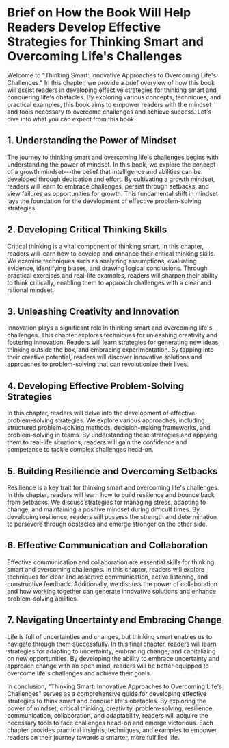 Brief on How the Book Will Help Readers Develop Effective Strategies for Thinking Smart and Overcoming Life's Challenges
===================================================================================================================================

Welcome to "Thinking Smart: Innovative Approaches to Overcoming Life's Challenges." In this chapter, we provide a brief overview of how this book will assist readers in developing effective strategies for thinking smart and conquering life's obstacles. By exploring various concepts, techniques, and practical examples, this book aims to empower readers with the mindset and tools necessary to overcome challenges and achieve success. Let's dive into what you can expect from this book.

**1. Understanding the Power of Mindset**
-----------------------------------------

The journey to thinking smart and overcoming life's challenges begins with understanding the power of mindset. In this book, we explore the concept of a growth mindset---the belief that intelligence and abilities can be developed through dedication and effort. By cultivating a growth mindset, readers will learn to embrace challenges, persist through setbacks, and view failures as opportunities for growth. This fundamental shift in mindset lays the foundation for the development of effective problem-solving strategies.

**2. Developing Critical Thinking Skills**
------------------------------------------

Critical thinking is a vital component of thinking smart. In this chapter, readers will learn how to develop and enhance their critical thinking skills. We examine techniques such as analyzing assumptions, evaluating evidence, identifying biases, and drawing logical conclusions. Through practical exercises and real-life examples, readers will sharpen their ability to think critically, enabling them to approach challenges with a clear and rational mindset.

**3. Unleashing Creativity and Innovation**
-------------------------------------------

Innovation plays a significant role in thinking smart and overcoming life's challenges. This chapter explores techniques for unleashing creativity and fostering innovation. Readers will learn strategies for generating new ideas, thinking outside the box, and embracing experimentation. By tapping into their creative potential, readers will discover innovative solutions and approaches to problem-solving that can revolutionize their lives.

**4. Developing Effective Problem-Solving Strategies**
------------------------------------------------------

In this chapter, readers will delve into the development of effective problem-solving strategies. We explore various approaches, including structured problem-solving methods, decision-making frameworks, and problem-solving in teams. By understanding these strategies and applying them to real-life situations, readers will gain the confidence and competence to tackle complex challenges head-on.

**5. Building Resilience and Overcoming Setbacks**
--------------------------------------------------

Resilience is a key trait for thinking smart and overcoming life's challenges. In this chapter, readers will learn how to build resilience and bounce back from setbacks. We discuss strategies for managing stress, adapting to change, and maintaining a positive mindset during difficult times. By developing resilience, readers will possess the strength and determination to persevere through obstacles and emerge stronger on the other side.

**6. Effective Communication and Collaboration**
------------------------------------------------

Effective communication and collaboration are essential skills for thinking smart and overcoming challenges. In this chapter, readers will explore techniques for clear and assertive communication, active listening, and constructive feedback. Additionally, we discuss the power of collaboration and how working together can generate innovative solutions and enhance problem-solving abilities.

**7. Navigating Uncertainty and Embracing Change**
--------------------------------------------------

Life is full of uncertainties and changes, but thinking smart enables us to navigate through them successfully. In this final chapter, readers will learn strategies for adapting to uncertainty, embracing change, and capitalizing on new opportunities. By developing the ability to embrace uncertainty and approach change with an open mind, readers will be better equipped to overcome life's challenges and achieve their goals.

In conclusion, "Thinking Smart: Innovative Approaches to Overcoming Life's Challenges" serves as a comprehensive guide for developing effective strategies to think smart and conquer life's obstacles. By exploring the power of mindset, critical thinking, creativity, problem-solving, resilience, communication, collaboration, and adaptability, readers will acquire the necessary tools to face challenges head-on and emerge victorious. Each chapter provides practical insights, techniques, and examples to empower readers on their journey towards a smarter, more fulfilled life.
